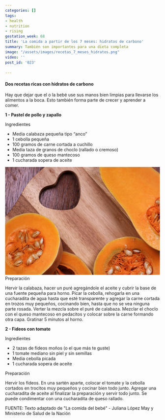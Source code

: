 ```yaml
---
categories: []
tags:
- health
- nutrition
- rising
gestation_week: 68
title: 'La comida a partir de los 7 meses: hidratos de carbono'
summary: También son importantes para una dieta completa
image: "/assets/images/recetas_7_meses_hidratos.png"
video: ''
post_id: '023'

---
```

#### Dos recetas ricas con hidratos de carbono

Hay que dejar que el o la bebé use sus manos bien limpias para llevarse los alimentos a la boca. Esto también forma parte de crecer y aprender a comer.

**1 - Pastel de pollo y zapallo**

Ingredientes

* Media calabaza pequeña tipo “anco”
* 1 cebolla pequeña
* 100 gramos de carne cortada a cuchillo
* Media taza de granos de choclo (rallado o cremoso)
* 100 gramos de queso mantecoso
* 1 cucharada sopera de aceite

![](/assets/images/ff.png)Preparación

Hervir la calabaza, hacer un puré agregándole el aceite y cubrir la base de una fuente pequeña para horno. Picar la cebolla, rehogarla en una cucharadita de agua hasta que esté transparente y agregar la carne cortada en trozos muy pequeños, cocinando bien, hasta que no se vea ninguna parte rosada. Verter la mezcla sobre el puré de calabaza. Mezclar el choclo con el queso mantecoso en pedacitos y colocar sobre la carne formando otra capa. Gratinar 5 minutos al horno.

**2 - Fideos con tomate**

Ingredientes

* 2 tazas de fideos moños (o el que más te guste)
* 1 tomate mediano sin piel y sin semillas
* Media cebolla picada
* 1 cucharada sopera de aceite

Preparación

Hervir los fideos. En una sartén aparte, colocar el tomate y la cebolla cortados en trocitos muy pequeños y cocinar bien todo junto. Agregar una cucharadita de aceite al finalizar la preparación y servir todo junto. Se puede condimentar con una cucharadita de queso rallado.

FUENTE: Texto adaptado de "La comida del bebé" - Juliana López May y Ministerio de Salud de la Nación